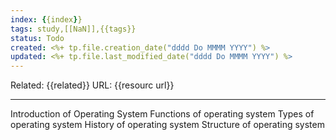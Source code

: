 ```yaml
---
index: {{index}}
tags: study,[[NaN]],{{tags}}
status: Todo
created: <%+ tp.file.creation_date("dddd Do MMMM YYYY") %>
updated: <%+ tp.file.last_modified_date("dddd Do MMMM YYYY") %>
---
```

Related: {{related}}
URL: {{resourc url}}

---
Introduction of Operating System Functions of operating
system Types of operating system History of operating
system Structure of operating system